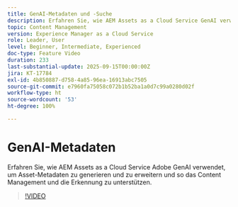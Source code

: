 ```yaml
---
title: GenAI-Metadaten und -Suche
description: Erfahren Sie, wie AEM Assets as a Cloud Service GenAI verwendet, um Asset-Metadaten zu generieren und zu erweitern und so das Content Management und die Erkennung zu unterstützen.
topic: Content Management
version: Experience Manager as a Cloud Service
role: Leader, User
level: Beginner, Intermediate, Experienced
doc-type: Feature Video
duration: 233
last-substantial-update: 2025-09-15T00:00:00Z
jira: KT-17784
exl-id: 4b850887-d758-4a85-96ea-16913abc7505
source-git-commit: e7960fa75058c072b1b52ba1a0d7c99a0280d02f
workflow-type: ht
source-wordcount: '53'
ht-degree: 100%

---
```


# GenAI-Metadaten

Erfahren Sie, wie AEM Assets as a Cloud Service Adobe GenAI verwendet, um Asset-Metadaten zu generieren und zu erweitern und so das Content Management und die Erkennung zu unterstützen.

>[!VIDEO](https://video.tv.adobe.com/v/3474917/?learn=on&enablevpops&captions=ger)
